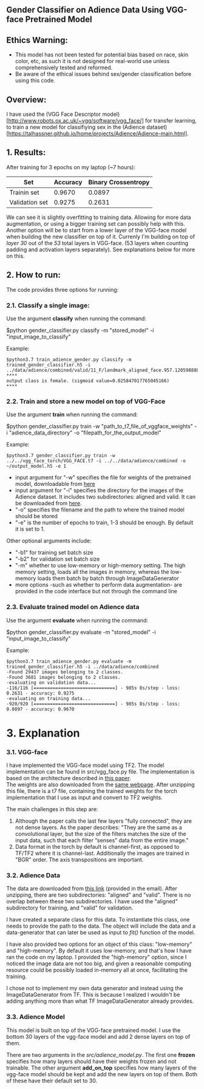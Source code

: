 
## Gender Classifier on Adience Data Using VGG-face Pretrained Model

## Ethics Warning:
* This model has not been tested for potential bias based on race, skin color, etc, as such it is not designed for real-world use unless comprehensively tested and reformed.
* Be aware of the ethical issues behind sex/gender classification before using this code.

## Overview:
I have used the (VGG Face Descriptor model)[http://www.robots.ox.ac.uk/~vgg/software/vgg_face/] for transfer learning, to train a new model for classifiying sex in the (Adience dataset)[https://talhassner.github.io/home/projects/Adience/Adience-main.html].
## 1. Results:
After training for 3 epochs on my laptop (~7 hours):

| Set | Accuracy | Binary Crossentropy |    
| ---- | ---- | ---- |
| Trainin set | 0.9670 | 0.0897 |
| Validation set | 0.9275 | 0.2631 |

We can see it is slightly overfitting to training data. Allowing for more data augmentation, or using a bigger training set can possibly help with this. Another option will be to start from a lower layer of the VGG-face model when building the new classifier on top of it. Currenly I'm building on top of *layer 30* out of the *53* total layers in VGG-face. (53 layers when counting padding and activation layers separately). See explanations below for more on this.  

## 2. How to run:
The code provides three options for running:

### 2.1. Classify a single image:
Use the argument **classify** when running the command:
<div class="alert alert-block alert-success">
$python gender_classifier.py classify -m "stored_model" -i "input_image_to_classify"
</div>

Example:   
```
$python3.7 train_adience_gender.py classify -m trained_gender_classifier.h5 -i ../data/adience/combined/valid/11_F/landmark_aligned_face.957.12059888826_929090d81b_o.jpg 
****
output class is female. (sigmoid value=0.025847017765045166)
****
```

### 2.2. Train and store a new model on top of VGG-Face
Use the argument **train** when running the command:
<div class="alert alert-block alert-success">
    $python gender_classifier.py train -w "path_to_t7_file_of_vggface_weights" -i "adience_data_directory" -o "filepath_for_the_output_model"
</div>

Example:
``` 
$python3.7 gender_classifier.py train -w ../../vgg_face_torch/VGG_FACE.t7 -i ../../data/adience/combined -o ~/output_model.h5 -e 1
``` 
* input argument for "-w" specifies the file for weights of the pretrained model, downloadable from [here](http://www.robots.ox.ac.uk/~vgg/software/vgg_face/src/vgg_face_torch.tar.gz)
* input argument for "-i" specifies the directory for the images of the Adience dataset. It includes two subdirectories: aligned and valid. It can be downloaded from [here](https://s3.amazonaws.com/matroid-web/datasets/agegender_cleaned.tar.gz).
* "-o" specifies the filename and the path to where the trained model should be stored
* "-e" is the number of epochs to train, 1-3 should be enough. By default it is set to 1.

Other optional arguments include:
 * "-b1" for training set batch size 
 * "-b2" for validation set batch size
 * "-m" whether to use low-memory or high-memory setting. The high memory setting, loads all the images in memory, whereas the low-memory loads them batch by batch through ImageDataGenerator
 * more options -such as whether to perform data augmentation- are provided in the code interface but not through the command line

### 2.3. Evaluate trained model on Adience data
Use the argument **evaluate** when running the command:
<div class="alert alert-block alert-success">
$python gender_classifier.py evaluate -m "stored_model" -i "input_image_to_classify"
</div>

Example:   
```
$python3.7 train_adience_gender.py evaluate -m trained_gender_classifier.h5 -i ../data/adience/combined
-Found 29437 images belonging to 2 classes.
-Found 3681 images belonging to 2 classes.
-evaluating on validation data...
-116/116 [==============================] - 985s 8s/step - loss: 0.2631 - accuracy: 0.9275
-evaluating on training data...
-920/920 [==============================] - 985s 8s/step - loss: 0.0897 - accuracy: 0.9670
```

# 3. Explanation
### 3.1. VGG-face
I have implemented the VGG-face model using TF2. The model implementation can be found in src/vgg_face.py file. The implementation is based on the architecture described in [this paper](http://www.robots.ox.ac.uk/~vgg/publications/2015/Parkhi15/parkhi15.pdf).  
The weights are also downloaded from the [same webpage](http://www.robots.ox.ac.uk/~vgg/software/vgg_face/src/vgg_face_torch.tar.gz). After unzipping this file, there is a t7 file, containing the trained weights for the torch implementation that I use as input and convert to TF2 weights.  

The main challenges in this step are: 
1. Although the paper calls the last few layers "fully connected", they are not dense layers. As the paper describes: "They are the same as a convolutional layer, but the size of the filters matches the size of the input data, such that each filter “senses” data from the entire image."
2. Data format in the torch by default is channel-first, as opposed to TF/TF2 where it is channel-last. Additionally the images are trained in "BGR" order. The axis transpositions are important.

### 3.2. Adience Data
The data are downloaded from [this link](https://s3.amazonaws.com/matroid-web/datasets/agegender_cleaned.tar.gz) (provided in the email). After unzipping, there are two subdirectories: "aligned" and "valid". There is no overlap between these two subdirectories. I have used the "aligned" subdirectory for training, and "valid" for validation.  

I have created a separate class for this data. To instantiate this class, one needs to provide the path to the data. The object will include the data and a data-generator that can later be used as input to *fit()* function of the model.  

I have also provided two options for an object of this class: "low-memory" and "high-memory". By default it uses low-memory, and that's how I have ran the code on my laptop. I provided the "high-memory" option, since I noticed the image data are not too big, and given a reasonable computing resource could be possibly loaded in-memory all at once, facilitating the training.

I chose not to implement my own data generator and instead using the ImageDataGenerator from TF. This is because I realized I wouldn't be adding anything more than what TF ImageDataGenerator already provides.

### 3.3. Adience Model
This model is built on top of the VGG-face pretrained model. I use the bottom 30 layers of the vgg-face model and add 2 dense layers on top of them.  

There are two arguments in the *src/adience_model.py*. The first one **frozen** specifies how many layers should have their weights frozen and not trainable. The other argument **add_on_top** specifies how many layers of the vgg-face model should be kept and add the new layers on top of them. Both of these have their default set to 30.

